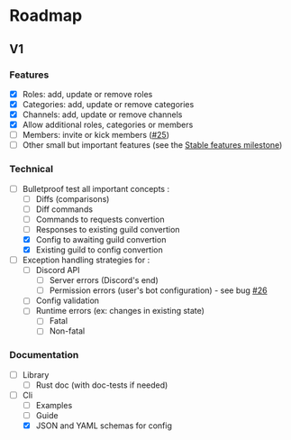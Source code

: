 # Roadmap

## V1

### Features

- [x] Roles: add, update or remove roles
- [x] Categories: add, update or remove categories
- [x] Channels: add, update or remove channels
- [x] Allow additional roles, categories or members
- [ ] Members: invite or kick members ([#25](https://github.com/vigenere23/disma/issues/25))
- [ ] Other small but important features (see the [Stable features milestone](https://github.com/vigenere23/disma/milestone/2))

### Technical

- [ ] Bulletproof test all important concepts :
  - [ ] Diffs (comparisons)
  - [ ] Diff commands
  - [ ] Commands to requests convertion
  - [ ] Responses to existing guild convertion
  - [x] Config to awaiting guild convertion
  - [x] Existing guild to config convertion
- [ ] Exception handling strategies for :
  - [ ] Discord API
    - [ ] Server errors (Discord's end)
    - [ ] Permission errors (user's bot configuration) - see bug [#26](https://github.com/vigenere23/disma/issues/26)
  - [ ] Config validation
  - [ ] Runtime errors (ex: changes in existing state)
    - [ ] Fatal
    - [ ] Non-fatal

### Documentation

- [ ] Library
  - [ ] Rust doc (with doc-tests if needed)
- [ ] Cli
  - [ ] Examples
  - [ ] Guide
  - [x] JSON and YAML schemas for config
